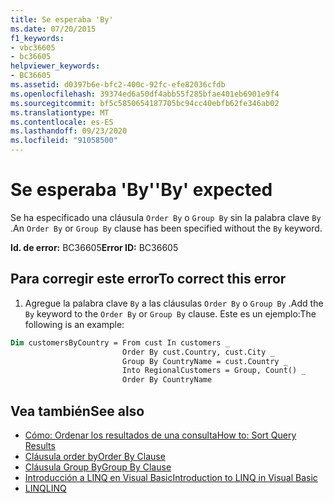 ```yaml
---
title: Se esperaba 'By'
ms.date: 07/20/2015
f1_keywords:
- vbc36605
- bc36605
helpviewer_keywords:
- BC36605
ms.assetid: d0397b6e-bfc2-400c-92fc-efe82036cfdb
ms.openlocfilehash: 39374ed6a50df4abb55f285bfae401eb6901e9f4
ms.sourcegitcommit: bf5c5850654187705bc94cc40ebfb62fe346ab02
ms.translationtype: MT
ms.contentlocale: es-ES
ms.lasthandoff: 09/23/2020
ms.locfileid: "91058500"
---
```

# <a name="by-expected"></a><span data-ttu-id="c3495-102">Se esperaba 'By'</span><span class="sxs-lookup"><span data-stu-id="c3495-102">'By' expected</span></span>

<span data-ttu-id="c3495-103">Se ha especificado una cláusula `Order By` o `Group By` sin la palabra clave `By` .</span><span class="sxs-lookup"><span data-stu-id="c3495-103">An `Order By` or `Group By` clause has been specified without the `By` keyword.</span></span>  
  
 <span data-ttu-id="c3495-104">**Id. de error:** BC36605</span><span class="sxs-lookup"><span data-stu-id="c3495-104">**Error ID:** BC36605</span></span>  
  
## <a name="to-correct-this-error"></a><span data-ttu-id="c3495-105">Para corregir este error</span><span class="sxs-lookup"><span data-stu-id="c3495-105">To correct this error</span></span>  
  
1. <span data-ttu-id="c3495-106">Agregue la palabra clave `By` a las cláusulas `Order By` o `Group By` .</span><span class="sxs-lookup"><span data-stu-id="c3495-106">Add the `By` keyword to the `Order By` or `Group By` clause.</span></span> <span data-ttu-id="c3495-107">Este es un ejemplo:</span><span class="sxs-lookup"><span data-stu-id="c3495-107">The following is an example:</span></span>  
  
```vb  
Dim customersByCountry = From cust In customers _  
                         Order By cust.Country, cust.City _  
                         Group By CountryName = cust.Country _  
                         Into RegionalCustomers = Group, Count() _  
                         Order By CountryName  
```  
  
## <a name="see-also"></a><span data-ttu-id="c3495-108">Vea también</span><span class="sxs-lookup"><span data-stu-id="c3495-108">See also</span></span>

- [<span data-ttu-id="c3495-109">Cómo: Ordenar los resultados de una consulta</span><span class="sxs-lookup"><span data-stu-id="c3495-109">How to: Sort Query Results</span></span>](../programming-guide/language-features/linq/how-to-sort-query-results-by-using-linq.md)
- [<span data-ttu-id="c3495-110">Cláusula order by</span><span class="sxs-lookup"><span data-stu-id="c3495-110">Order By Clause</span></span>](../language-reference/queries/order-by-clause.md)
- [<span data-ttu-id="c3495-111">Cláusula Group By</span><span class="sxs-lookup"><span data-stu-id="c3495-111">Group By Clause</span></span>](../language-reference/queries/group-by-clause.md)
- [<span data-ttu-id="c3495-112">Introducción a LINQ en Visual Basic</span><span class="sxs-lookup"><span data-stu-id="c3495-112">Introduction to LINQ in Visual Basic</span></span>](../programming-guide/language-features/linq/introduction-to-linq.md)
- [<span data-ttu-id="c3495-113">LINQ</span><span class="sxs-lookup"><span data-stu-id="c3495-113">LINQ</span></span>](../programming-guide/language-features/linq/index.md)
